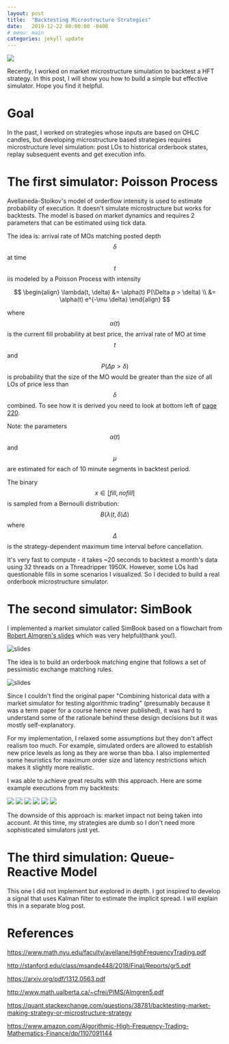 ```yaml
---
layout: post
title:  "Backtesting Microstructure Strategies"
date:   2019-12-22 00:00:00 -0400
# menu: main
categories: jekyll update
---
```


<script src="https://cdnjs.cloudflare.com/ajax/libs/mathjax/2.7.0/MathJax.js?config=TeX-AMS-MML_HTMLorMML" type="text/javascript"></script>

![](/static/market-simulation/0-86.jpg)

Recently, I worked on market microstructure simulation to backtest a HFT strategy. In this post, I will show you how to build a simple but effective simulator. Hope you find it helpful.

# Goal

In the past, I worked on strategies whose inputs are based on OHLC candles, but developing microstructure based strategies requires microstructure level simulation: post LOs to historical orderbook states, replay subsequent events and get execution info.

# The first simulator: Poisson Process

Avellaneda-Stoikov's model of orderflow intensity is used to estimate probability of execution. It doesn't simulate microstructure but works for backtests. The model is based on market dynamics and requires 2 parameters that can be estimated using tick data.

The idea is: arrival rate of MOs matching posted depth $$\delta$$ at time $$t$$ iis modeled by a Poisson Process with intensity

$$
\begin{align}
\lambda(t, \delta) &= \alpha(t) P(\Delta p > \delta) \\
&= \alpha(t) e^{-\mu \delta}
\end{align}
$$

where $$\alpha(t)$$ is the current fill probability at best price, the arrival rate of MO at time $$t$$ and $$P(\Delta p > \delta)$$ is probability that the size of the MO would be greater than the size of all LOs of price less than $$\delta$$ combined. To see how it is derived you need to look at bottom left of [page 220](https://www.math.nyu.edu/faculty/avellane/HighFrequencyTrading.pdf).

Note: the parameters $$\alpha(t)$$ and $$\mu$$ are estimated for each of 10 minute segments in backtest period.

The binary $$x \in [fill, no fill]$$ is sampled from a Bernoulli distribution: $$B(\lambda(t, \delta)\Delta)$$ where $$\Delta$$ is the strategy-dependent maximum time interval before cancellation.

It's very fast to compute - it takes ~20 seconds to backtest a month's data using 32 threads on a Threadripper 1950X. However, some LOs had questionable fills in some scenarios I visualized. So I decided to build a real orderbook microstructure simulator.

# The second simulator: SimBook

I implemented a market simulator called SimBook based on a flowchart from [Robert Almgren's slides](http://www.math.ualberta.ca/~cfrei/PIMS/Almgren5.pdf) which was very helpful(thank you!).

![slides](/static/market-simulation/almgren.png)

The idea is to build an orderbook matching engine that follows a set of pessimistic exchange matching rules.

![slides](/static/market-simulation/rules.png)

Since I couldn't find the original paper "Combining historical data with a market simulator for testing algorithmic trading" (presumably because it was a term paper for a course hence never published), it was hard to understand some of the rationale behind these design decisions but it was mostly self-explanatory.

For my implementation, I relaxed some assumptions but they don't affect realism too much. For example, simulated orders are allowed to establish new price levels as long as they are worse than bba. I also implemented some heuristics for maximum order size and latency restrictions which makes it slightly more realistic.

I was able to achieve great results with this approach. Here are some example executions from my backtests:

![](/static/market-simulation/0-38.jpg)
![](/static/market-simulation/0-42.jpg)
![](/static/market-simulation/0-51.jpg)
![](/static/market-simulation/2-21.jpg)
![](/static/market-simulation/2-62.jpg)
![](/static/market-simulation/2-66.jpg)

The downside of this approach is: market impact not being taken into account. At this time, my strategies are dumb so I don't need more sophisticated simulators just yet.

# The third simulation: Queue-Reactive Model

This one I did not implement but explored in depth. I got inspired to develop a signal that uses Kalman filter to estimate the implicit spread. I will explain this in a separate blog post.



# References

https://www.math.nyu.edu/faculty/avellane/HighFrequencyTrading.pdf

http://stanford.edu/class/msande448/2018/Final/Reports/gr5.pdf

https://arxiv.org/pdf/1312.0563.pdf

http://www.math.ualberta.ca/~cfrei/PIMS/Almgren5.pdf

https://quant.stackexchange.com/questions/38781/backtesting-market-making-strategy-or-microstructure-strategy

https://www.amazon.com/Algorithmic-High-Frequency-Trading-Mathematics-Finance/dp/1107091144